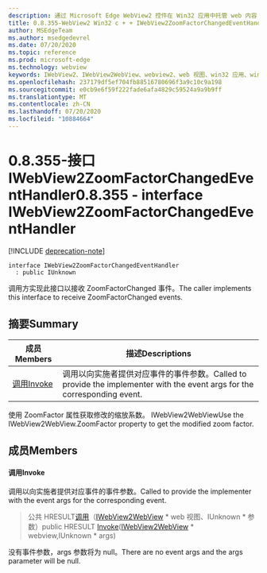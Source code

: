```yaml
---
description: 通过 Microsoft Edge WebView2 控件在 Win32 应用中托管 web 内容
title: 0.8.355-WebView2 Win32 c + + IWebView2ZoomFactorChangedEventHandler
author: MSEdgeTeam
ms.author: msedgedevrel
ms.date: 07/20/2020
ms.topic: reference
ms.prod: microsoft-edge
ms.technology: webview
keywords: IWebView2、IWebView2WebView、webview2、web 视图、win32 应用、win32、edge
ms.openlocfilehash: 237179df5ef704fb88516780696f3a9c10c9a198
ms.sourcegitcommit: e0cb9e6f59f222fade6afa4829c59524a9a9b9ff
ms.translationtype: MT
ms.contentlocale: zh-CN
ms.lasthandoff: 07/20/2020
ms.locfileid: "10884664"
---
```

# <span data-ttu-id="e2069-104">0.8.355-接口 IWebView2ZoomFactorChangedEventHandler</span><span class="sxs-lookup"><span data-stu-id="e2069-104">0.8.355 - interface IWebView2ZoomFactorChangedEventHandler</span></span> 

[!INCLUDE [deprecation-note](../../includes/deprecation-note.md)]

```
interface IWebView2ZoomFactorChangedEventHandler
  : public IUnknown
```

<span data-ttu-id="e2069-105">调用方实现此接口以接收 ZoomFactorChanged 事件。</span><span class="sxs-lookup"><span data-stu-id="e2069-105">The caller implements this interface to receive ZoomFactorChanged events.</span></span>

## <span data-ttu-id="e2069-106">摘要</span><span class="sxs-lookup"><span data-stu-id="e2069-106">Summary</span></span>

 <span data-ttu-id="e2069-107">成员</span><span class="sxs-lookup"><span data-stu-id="e2069-107">Members</span></span>                        | <span data-ttu-id="e2069-108">描述</span><span class="sxs-lookup"><span data-stu-id="e2069-108">Descriptions</span></span>
--------------------------------|---------------------------------------------
[<span data-ttu-id="e2069-109">调用</span><span class="sxs-lookup"><span data-stu-id="e2069-109">Invoke</span></span>](#invoke) | <span data-ttu-id="e2069-110">调用以向实施者提供对应事件的事件参数。</span><span class="sxs-lookup"><span data-stu-id="e2069-110">Called to provide the implementer with the event args for the corresponding event.</span></span>

<span data-ttu-id="e2069-111">使用 ZoomFactor 属性获取修改的缩放系数。 IWebView2WebView</span><span class="sxs-lookup"><span data-stu-id="e2069-111">Use the IWebView2WebView.ZoomFactor property to get the modified zoom factor.</span></span>

## <span data-ttu-id="e2069-112">成员</span><span class="sxs-lookup"><span data-stu-id="e2069-112">Members</span></span>

#### <span data-ttu-id="e2069-113">调用</span><span class="sxs-lookup"><span data-stu-id="e2069-113">Invoke</span></span> 

<span data-ttu-id="e2069-114">调用以向实施者提供对应事件的事件参数。</span><span class="sxs-lookup"><span data-stu-id="e2069-114">Called to provide the implementer with the event args for the corresponding event.</span></span>

> <span data-ttu-id="e2069-115">公共 HRESULT[调用](#invoke)（[IWebView2WebView](IWebView2WebView.md) \* web 视图、IUnknown \* 参数）</span><span class="sxs-lookup"><span data-stu-id="e2069-115">public HRESULT [Invoke](#invoke)([IWebView2WebView](IWebView2WebView.md) \* webview,IUnknown \* args)</span></span>

<span data-ttu-id="e2069-116">没有事件参数，args 参数将为 null。</span><span class="sxs-lookup"><span data-stu-id="e2069-116">There are no event args and the args parameter will be null.</span></span>

